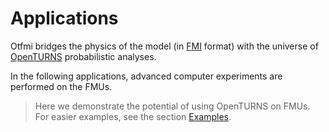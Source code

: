# Applications

Otfmi bridges the physics of the model (in [FMI](https://fmi-standard.org/) format) with the universe of [OpenTURNS](http://openturns.github.io/openturns/master/contents.html) probabilistic analyses.

In the following applications, advanced computer experiments are performed on the FMUs.

> Here we demonstrate the potential of using OpenTURNS on FMUs.
> For easier examples, see the section [Examples](../exemple/index.rst).

<!-- ## Table of Contents

```{contents}
``` -->